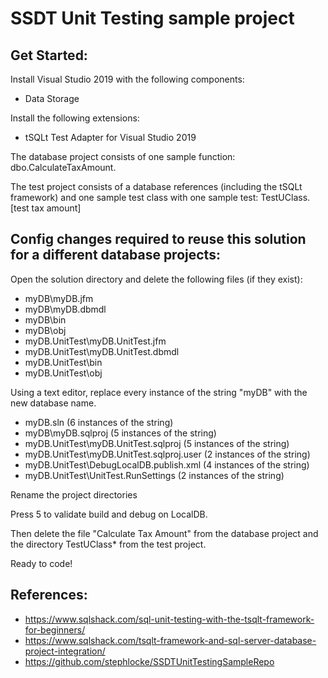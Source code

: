 # SSDT Unit Testing sample project

## Get Started:

Install Visual Studio 2019 with the following components:
- Data Storage

Install the following extensions:
- tSQLt Test Adapter for Visual Studio 2019

The database project consists of one sample function: dbo.CalculateTaxAmount.

The test project consists of a database references (including the tSQLt framework) and one sample test class with one sample test: TestUClass.[test tax amount]

## Config changes required to reuse this solution for a different database projects:

Open the solution directory and delete the following files (if they exist):
- myDB\myDB.jfm
- myDB\myDB.dbmdl
- myDB\bin
- myDB\obj
- myDB.UnitTest\myDB.UnitTest.jfm
- myDB.UnitTest\myDB.UnitTest.dbmdl
- myDB.UnitTest\bin
- myDB.UnitTest\obj

Using a text editor, replace every instance of the string "myDB" with the new database name.
- myDB.sln (6 instances of the string)
- myDB\myDB.sqlproj (5 instances of the string)
- myDB.UnitTest\myDB.UnitTest.sqlproj (5 instances of the string)
- myDB.UnitTest\myDB.UnitTest.sqlproj.user (2 instances of the string)
- myDB.UnitTest\DebugLocalDB.publish.xml (4 instances of the string)
- myDB.UnitTest\UnitTest.RunSettings (2 instances of the string)

Rename the project directories

Press 5 to validate build and debug on LocalDB.

Then delete the file "Calculate Tax Amount" from the database project and the directory TestUClass\* from the test project.

Ready to code!


## References:

* https://www.sqlshack.com/sql-unit-testing-with-the-tsqlt-framework-for-beginners/
* https://www.sqlshack.com/tsqlt-framework-and-sql-server-database-project-integration/
* https://github.com/stephlocke/SSDTUnitTestingSampleRepo
